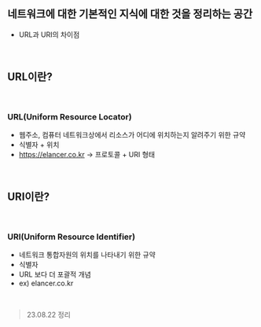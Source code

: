 ## 네트워크에 대한 기본적인 지식에 대한 것을 정리하는 공간


* URL과 URI의 차이점
<br>

## URL이란?
<br>

### URL(Uniform Resource Locator)
* 웹주소, 컴퓨터 네트워크상에서 리소스가 어디에 위치하는지 알려주기 위한 규약
* 식별자 + 위치
* https://elancer.co.kr -> 프로토콜 + URI 형태
<br>

## URI이란?
<br>

### URI(Uniform Resource Identifier)
* 네트워크 통합자원의 위치를 나타내기 위한 규약
* 식별자
* URL 보다 더 포괄적 개념
* ex) elancer.co.kr
<br>

> 23.08.22 정리
